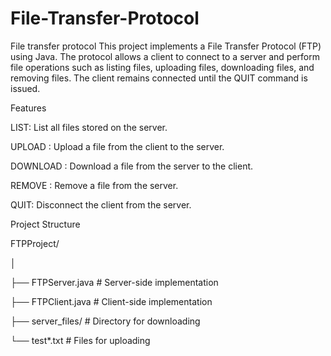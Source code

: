 # File-Transfer-Protocol
File transfer protocol
This project implements a File Transfer Protocol (FTP) using Java. The protocol allows a client to connect to a server and perform file operations such as listing files, uploading files, downloading files, and removing files. The client remains connected until the QUIT command is issued.

Features

LIST: List all files stored on the server.

UPLOAD <filename>: Upload a file from the client to the server.

DOWNLOAD <filename>: Download a file from the server to the client.

REMOVE <filename>: Remove a file from the server.

QUIT: Disconnect the client from the server.

Project Structure 

FTPProject/

│

├── FTPServer.java        # Server-side implementation

├── FTPClient.java         # Client-side implementation

├── server_files/             # Directory for downloading 

└── test*.txt                     # Files for uploading 

